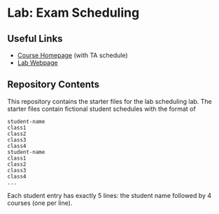# Lab: Exam Scheduling

## Useful Links
 * [Course Homepage](https://williams-cs.github.io/cs136s22-www/) (with TA schedule)
 * [Lab Webpage](https://williams-cs.github.io/cs136s22-www/assets/labs/lab9/exam_scheduling.html)


## Repository Contents
This repository contains the starter files for the lab scheduling lab.
The starter files contain fictional student schedules with the format of
```
student-name
class1
class2
class3
class4
student-name
class1
class2
class3
class4
...
```

Each student entry has exactly 5 lines: the student name followed by 4
courses (one per line).
